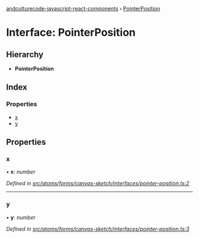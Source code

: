 [andculturecode-javascript-react-components](../README.md) › [PointerPosition](pointerposition.md)

# Interface: PointerPosition

## Hierarchy

* **PointerPosition**

## Index

### Properties

* [x](pointerposition.md#x)
* [y](pointerposition.md#y)

## Properties

###  x

• **x**: *number*

*Defined in [src/atoms/forms/canvas-sketch/interfaces/pointer-position.ts:2](https://github.com/AndcultureCode/AndcultureCode.JavaScript.React.Components/blob/85bf079/src/atoms/forms/canvas-sketch/interfaces/pointer-position.ts#L2)*

___

###  y

• **y**: *number*

*Defined in [src/atoms/forms/canvas-sketch/interfaces/pointer-position.ts:3](https://github.com/AndcultureCode/AndcultureCode.JavaScript.React.Components/blob/85bf079/src/atoms/forms/canvas-sketch/interfaces/pointer-position.ts#L3)*
